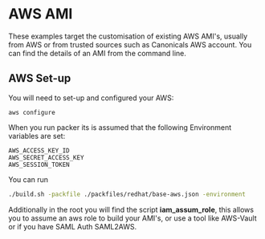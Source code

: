 # AWS AMI

These examples target the customisation of existing AWS AMI's, usually from AWS or from trusted sources such as Canonicals AWS account. You can find the details of an AMI from the command line.

## AWS Set-up

You will need to set-up and configured your AWS:

```cli
aws configure
```

When you run packer its is assumed that the following Environment variables are set:

```cli
AWS_ACCESS_KEY_ID
AWS_SECRET_ACCESS_KEY
AWS_SESSION_TOKEN
```

You can run

```bash
./build.sh -packfile ./packfiles/redhat/base-aws.json -environment
```

Additionally in the root you will find the script **iam_assum_role**, this allows you to assume an aws role to build your AMI's, or use a tool like AWS-Vault or if you have SAML Auth SAML2AWS. 
